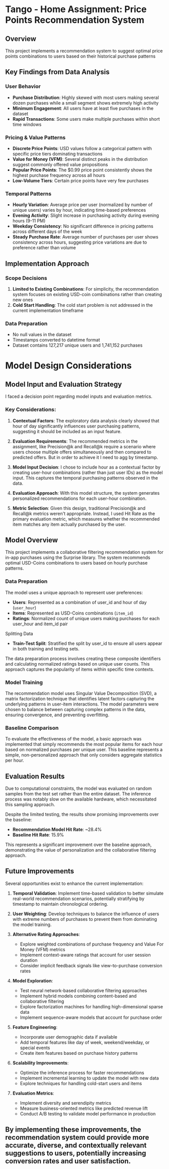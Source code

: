 # Tango - Home Assignment: Price Points Recommendation System

## Overview
This project implements a recommendation system to suggest optimal price points combinations to users based on their historical purchase patterns

## Key Findings from Data Analysis

### User Behavior
- **Purchase Distribution**: Highly skewed with most users making several dozen purchases while a small segment shows extremely high activity
- **Minimum Engagement**: All users have at least five purchases in the dataset
- **Rapid Transactions**: Some users make multiple purchases within short time windows

### Pricing & Value Patterns
- **Discrete Price Points**: USD values follow a categorical pattern with specific price tiers dominating transactions
- **Value for Money (VFM)**: Several distinct peaks in the distribution suggest commonly offered value propositions
- **Popular Price Points**: The $0.99 price point consistently shows the highest purchase frequency across all hours
- **Low-Volume Tiers**: Certain price points have very few purchases

### Temporal Patterns
- **Hourly Variation**: Average price per user (normalized by number of unique users) varies by hour, indicating time-based preferences
- **Evening Activity**: Slight increase in purchasing activity during evening hours (9-11 PM)
- **Weekday Consistency**: No significant difference in pricing patterns across different days of the week
- **Steady Purchase Rate**: Average number of purchases per user shows consistency across hours, suggesting price variations are due to preference rather than volume

## Implementation Approach

### Scope Decisions
1. **Limited to Existing Combinations**: For simplicity, the recommendation system focuses on existing USD-coin combinations rather than creating new ones
2. **Cold Start Handling**: The cold start problem is not addressed in the current implementation timeframe

### Data Preparation
- No null values in the dataset
- Timestamps converted to datetime format
- Dataset contains 127,217 unique users and 1,741,152 purchases

# Model Design Considerations

## Model Input and Evaluation Strategy

I faced a decision point regarding model inputs and evaluation metrics.

### Key Considerations:

1. **Contextual Factors**: The exploratory data analysis clearly showed that hour of day significantly influences user purchasing patterns, suggesting it should be included as an input feature.

2. **Evaluation Requirements**: The recommended metrics in the assignment, like Precision@k and Recall@k require a scenario where users choose multiple offers simultaneously and then compared to predicted offers. But in order to achieve it I need to agg by timestamp.

3. **Model Input Decision**: I chose to include hour as a contextual factor by creating user-hour combinations (rather than just user IDs) as the model input. This captures the temporal purchasing patterns observed in the data.

4. **Evaluation Approach**: With this model structure, the system generates personalized recommendations for each user-hour combination.

5. **Metric Selection**: Given this design, traditional Precision@k and Recall@k metrics weren't appropriate. Instead, I used Hit Rate as the primary evaluation metric, which measures whether the recommended item matches any item actually purchased by the user.

## Model Overview

This project implements a collaborative filtering recommendation system for in-app purchases using the Surprise library. The system recommends optimal USD-Coins combinations to users based on hourly purchase patterns.

### Data Preparation

The model uses a unique approach to represent user preferences:

- **Users**: Represented as a combination of user_id and hour of day (`user_hour`)
- **Items**: Represented as USD-Coins combinations (`item_id`)
- **Ratings**: Normalized count of unique users making purchases for each user_hour and item_id pair

Splitting Data
- **Train-Test Split**: Stratified the split by user_id to ensure all users appear in both training and testing sets.

The data preparation process involves creating these composite identifiers and calculating normalized ratings based on unique user counts. This approach captures the popularity of items within specific time contexts.

### Model Training

The recommendation model uses Singular Value Decomposition (SVD), a matrix factorization technique that identifies latent factors capturing the underlying patterns in user-item interactions. The model parameters were chosen to balance between capturing complex patterns in the data, ensuring convergence, and preventing overfitting.

### Baseline Comparison

To evaluate the effectiveness of the model, a basic approach was implemented that simply recommends the most popular items for each hour based on normalized purchases per unique user. This baseline represents a simple, non-personalized approach that only considers aggregate statistics per hour.

## Evaluation Results

Due to computational constraints, the model was evaluated on random samples from the test set rather than the entire dataset. The inference process was notably slow on the available hardware, which necessitated this sampling approach.

Despite the limited testing, the results show promising improvements over the baseline:

- **Recommendation Model Hit Rate**: ~28.4%
- **Baseline Hit Rate**: 15.9%

This represents a significant improvement over the baseline approach, demonstrating the value of personalization and the collaborative filtering approach.

## Future Improvements

Several opportunities exist to enhance the current implementation:

1. **Temporal Validation**: Implement time-based validation to better simulate real-world recommendation scenarios, potentially stratifying by timestamp to maintain chronological ordering.

2. **User Weighting**: Develop techniques to balance the influence of users with extreme numbers of purchases to prevent them from dominating the model training.

3. **Alternative Rating Approaches**: 
   - Explore weighted combinations of purchase frequency and Value For Money (VFM) metrics
   - Implement context-aware ratings that account for user session duration
   - Consider implicit feedback signals like view-to-purchase conversion rates

4. **Model Exploration**:
   - Test neural network-based collaborative filtering approaches
   - Implement hybrid models combining content-based and collaborative filtering
   - Explore factorization machines for handling high-dimensional sparse data
   - Implement sequence-aware models that account for purchase order

5. **Feature Engineering**:
   - Incorporate user demographic data if available
   - Add temporal features like day of week, weekend/weekday, or special events
   - Create item features based on purchase history patterns

6. **Scalability Improvements**:
   - Optimize the inference process for faster recommendations
   - Implement incremental learning to update the model with new data
   - Explore techniques for handling cold-start users and items

7. **Evaluation Metrics**:
   - Implement diversity and serendipity metrics
   - Measure business-oriented metrics like predicted revenue lift
   - Conduct A/B testing to validate model performance in production

By implementing these improvements, the recommendation system could provide more accurate, diverse, and contextually relevant suggestions to users, potentially increasing conversion rates and user satisfaction.
---
